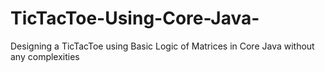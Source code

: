 # TicTacToe-Using-Core-Java-
Designing a TicTacToe using Basic Logic of Matrices in Core Java without any complexities
